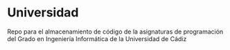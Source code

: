 # Universidad
 Repo para el almacenamiento de código de la asignaturas de programación del Grado en Ingeniería Informática de la Universidad de Cádiz
